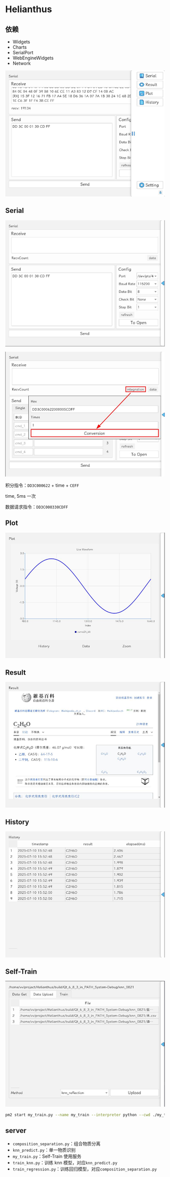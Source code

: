 # Helianthus

## 依赖

- Widgets
- Charts
- SerialPort
- WebEngineWidgets
- Network

![Main](./README/Main.jpg)

## Serial

![Serial](./README/Serial.jpg)

![Serial-integration](./README/Serial_integration.jpg)

积分指令：`DD3C000622` + time + `CEFF`

time, 5ms 一次

数据请求指令：`DD3C000330CDFF`

## Plot

![Plot](./README/Plot.jpg)

## Result

![Result](./README/Result.jpg)

## History

![History](./README/History.jpg)

## Self-Train

![SelfTrain](./README/SelfTrain.jpg)

```bash
pm2 start my_train.py --name my_train --interpreter python --cwd ./my_train
```

## server

- `composition_separation.py`：组合物质分离
- `knn_predict.py`：单一物质识别
- `my_train.py`：Self-Train 使用服务
- `train_knn.py`：训练 knn 模型，对应`knn_predict.py`
- `train_regression.py`：训练回归模型，对应`composition_separation.py`
